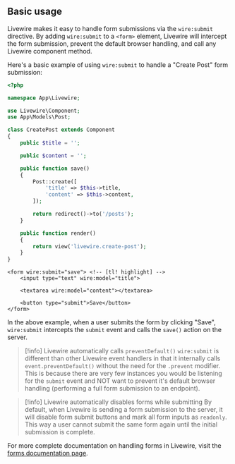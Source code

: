 
## Basic usage

Livewire makes it easy to handle form submissions via the `wire:submit` directive. By adding `wire:submit` to a `<form>` element, Livewire will intercept the form submission, prevent the default browser handling, and call any Livewire component method.

Here's a basic example of using `wire:submit` to handle a "Create Post" form submission:

```php
<?php

namespace App\Livewire;

use Livewire\Component;
use App\Models\Post;

class CreatePost extends Component
{
    public $title = '';

    public $content = '';

    public function save()
    {
        Post::create([
            'title' => $this->title,
            'content' => $this->content,
        ]);

        return redirect()->to('/posts');
    }

    public function render()
    {
        return view('livewire.create-post');
    }
}
```

```blade
<form wire:submit="save"> <!-- [tl! highlight] -->
    <input type="text" wire:model="title">

    <textarea wire:model="content"></textarea>

    <button type="submit">Save</button>
</form>
```

In the above example, when a user submits the form by clicking "Save", `wire:submit` intercepts the `submit` event and calls the `save()` action on the server.

> [!info] Livewire automatically calls `preventDefault()`
> `wire:submit` is different than other Livewire event handlers in that it internally calls `event.preventDefault()` without the need for the `.prevent` modifier. This is because there are very few instances you would be listening for the `submit` event and NOT want to prevent it's default browser handling (performing a full form submission to an endpoint).

> [!info] Livewire automatically disables forms while submitting
> By default, when Livewire is sending a form submission to the server, it will disable form submit buttons and mark all form inputs as `readonly`. This way a user cannot submit the same form again until the initial submission is complete.

For more complete documentation on handling forms in Livewire, visit the [forms documentation page](/docs/forms).
